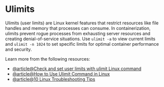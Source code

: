 # Ulimits

Ulimits (user limits) are Linux kernel features that restrict resources like file handles and memory that processes can consume. In containerization, ulimits prevent rogue processes from exhausting server resources and creating denial-of-service situations. Use `ulimit -a` to view current limits and `ulimit -n 1024` to set specific limits for optimal container performance and security.

Learn more from the following resources:

- [@article@Check and set user limits with ulimit Linux command](https://linuxconfig.org/limit-user-environment-with-ulimit-linux-command)
- [@article@How to Use Ulimit Command in Linux](https://linuxhandbook.com/ulimit-command/)
- [@article@10 Linux Troubleshooting Tips](https://www.dummies.com/article/technology/computers/operating-systems/linux/10-linux-troubleshooting-tips-274301/)
